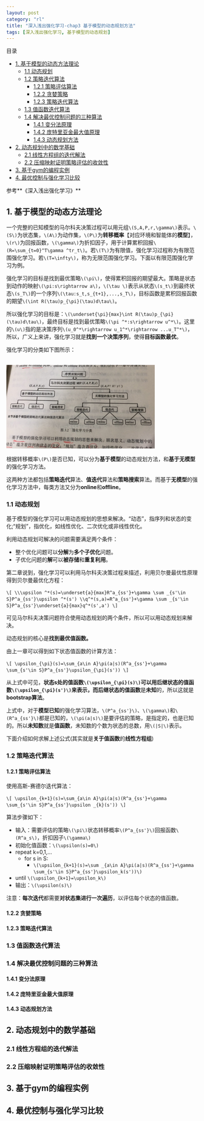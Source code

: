 ```yaml
---
layout: post
category: "rl"
title: "深入浅出强化学习-chap3 基于模型的动态规划方法"
tags: [深入浅出强化学习, 基于模型的动态规划]
---
```


目录

<!-- TOC -->

- [1. 基于模型的动态方法理论](#1-基于模型的动态方法理论)
    - [1.1 动态规划](#11-动态规划)
    - [1.2 策略迭代算法](#12-策略迭代算法)
        - [1.2.1 策略评估算法](#121-策略评估算法)
        - [1.2.2 贪婪策略](#122-贪婪策略)
        - [1.2.3 策略迭代算法](#123-策略迭代算法)
    - [1.3 值函数迭代算法](#13-值函数迭代算法)
    - [1.4 解决最优控制问题的三种算法](#14-解决最优控制问题的三种算法)
        - [1.4.1 变分法原理](#141-变分法原理)
        - [1.4.2 庞特里亚金最大值原理](#142-庞特里亚金最大值原理)
        - [1.4.3 动态规划方法](#143-动态规划方法)
- [2. 动态规划中的数学基础](#2-动态规划中的数学基础)
    - [2.1 线性方程组的迭代解法](#21-线性方程组的迭代解法)
    - [2.2 压缩映射证明策略评估的收敛性](#22-压缩映射证明策略评估的收敛性)
- [3. 基于gym的编程实例](#3-基于gym的编程实例)
- [4. 最优控制与强化学习比较](#4-最优控制与强化学习比较)

<!-- /TOC -->



参考**《深入浅出强化学习》**

## 1. 基于模型的动态方法理论

一个完整的已知模型的马尔科夫决策过程可以用元组`\(S,A,P,r,\gamma\)`表示。`\(S\)`为状态集，`\(A\)`为动作集，`\(P\)`为**转移概率**【对应环境和智能体的**模型**】，`\(r\)`为回报函数，`\(\gamma\)`为折扣因子，用于计算累积回报`\(R=\sum_{t=0}^T\gamma ^tr_t\)`。若`\(T\)`为有限值，强化学习过程称为有限范围强化学习。若`\(T=\infty\)`，称为无限范围强化学习。下面以有限范围强化学习为例。

强化学习的目标是找到最优策略`\(\pi\)`，使得累积回报的期望最大。策略是状态到动作的映射`\(\pi:s\rightarrow a\)`，`\(\tau \)`表示从状态`\(s_t\)`到最终状态`\(s_T\)`的一个序列`\(\tau:s_t,s_{t+1},...,s_T\)`，目标函数是累积回报函数的期望`\(\int R(\tau)p_{\pi}(\tau)d\tau\)`。

所以强化学习的目标是：`\(\underset{\pi}{max}\int R(\tau)p_{\pi}(\tau)d\tau\)`，最终目标是找到最优策略`\(\pi ^*:s\rightarrow u^*\)`。这里的`\(u\)`指的是决策序列`\(u_0^*\rightarrow u_1^*\rightarrow ...u_T^*\)`，所以，广义上来讲，强化学习就是**找到一个决策序列**，使得**目标函数最优**。

强化学习的分类如下图所示：

<html>
<br/>
<img src='../assets/rl-classifications.jpg' style='max-height: 220px'/>
<br/>
</html>

根据转移概率`\(P\)`是否已知，可以分为**基于模型**的动态规划方法，和**基于无模型**的强化学习方法。

这两种方法都包括**策略迭代**算法、**值迭代**算法和**策略搜索**算法。而基于**无模型**的强化学习方法中，每类方法又分为**online**和**offline**。

### 1.1 动态规划

基于模型的强化学习可以用动态规划的思想来解决。“动态”，指序列和状态的变化;“规划”，指优化，如线性优化、二次优化或非线性优化。

利用动态规划可解决的问题需要满足两个条件：

+ 整个优化问题可以**分解**为**多个子优化**问题。
+ 子优化问题的**解**可以**被存储**和**重复利用**。

第二章说到，强化学习可以利用马尔科夫决策过程来描述，利用贝尔曼最优性原理得到贝尔曼最优化方程：

`\[
\\\upsilon ^*(s)=\underset{a}{max}R^a_{ss'}+\gamma \sum _{s'\in S}P^a_{ss'}\upsilon ^*(s')
\\q^*(s,a)=R^a_{ss'}+\gamma \sum _{s'\in S}P^a_{ss'}\underset{a}{max}q^*(s',a')
\]`

可见马尔科夫决策问题符合使用动态规划的两个条件，所以可以用动态规划来解决。

动态规划的核心是**找到最优值函数。**

由上一章可以得到如下状态值函数的计算方法：

`\[
\upsilon_{\pi}(s)=\sum_{a\in A}\pi(a|s)(R^a_{ss'}+\gamma \sum_{s'\in S}P^a_{ss'}\upsilon_{\pi}(s'))
\]`

从上式中可见，**状态s处的值函数`\(\upsilon_{\pi}(s)\)`**可以用**后继状态的值函数`\(\upsilon_{\pi}(s')\)`**来表示，而**后继状态的值函数**是**未知**的，所以这就是**bootstrap算法**。

上式中，对于**模型已知**的强化学习算法，`\(P^a_{ss'}\)`、`\(\gamma\)`和`\(R^a_{ss'}\)`都是已知的，`\(\pi(a|s)\)`是要评估的策略，是指定的，也是已知的。所以**未知数**就是**值函数**，未知数的个数为状态的总数，用`\(|S|\)`表示。

下面介绍如何求解上述公式(其实就是**关于值函数**的**线性方程组**)

### 1.2 策略迭代算法

#### 1.2.1 策略评估算法

使用高斯-赛德尔迭代算法：

`\[
\upsilon_{k+1}(s)=\sum_{a\in A}\pi(a|s)(R^a_{ss'}+\gamma \sum_{s'\in S}P^a_{ss'}\upsilon _{k}(s'))
\]`

算法步骤如下：

+ 输入：需要评估的策略`\(\pi\)`状态转移概率`\(P^a_{ss'}\)`回报函数`\(R^a_s\)`，折扣因子`\(\gamma\)`
+ 初始化值函数：`\(\upsilon(s)=0\)`
+ repeat k=0,1,...
    + for s in S:
        + `\(\upsilon_{k+1}(s)=\sum _{a\in A}\pi(a|s)(R^a_{ss'}+\gamma \sum_{s'\in S}P^a_{ss'}\upsilon_k(s'))\)`
+ until `\(\upsilon_{k+1}=\upsilon_k\)`
+ 输出：`\(\upsilon(s)\)`

注意：**每次迭代**都需要**对状态集进行一次遍历**，以评估每个状态的值函数。

#### 1.2.2 贪婪策略

#### 1.2.3 策略迭代算法

### 1.3 值函数迭代算法

### 1.4 解决最优控制问题的三种算法

#### 1.4.1 变分法原理

#### 1.4.2 庞特里亚金最大值原理

#### 1.4.3 动态规划方法

## 2. 动态规划中的数学基础

### 2.1 线性方程组的迭代解法

### 2.2 压缩映射证明策略评估的收敛性

## 3. 基于gym的编程实例

## 4. 最优控制与强化学习比较

